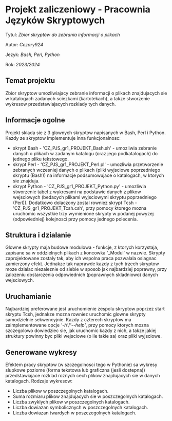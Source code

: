 # Projekt zaliczeniowy - Pracownia Języków Skryptowych

Tytul: _Zbior skryptów do zebrania informacji o plikach_

Autor: _Cezary924_

Jezyk: _Bash, Perl, Python_

Rok: _2023/2024_


## Temat projektu
Zbior skryptow umozliwiajacy zebranie informacji o plikach znajdujacych sie 
w katalogach zadanych sciezkami (kartotekach), a takze stworzenie wykresow 
przedstawiajacych rozklady tych danych.


## Informacje ogolne
Projekt sklada sie z 3 glownych skryptow napisanych w Bash, Perl i Python. 
Kazdy ze skryptow implementuje inna funkcjonalnosc:
- skrypt Bash - 'CZ_PJS_gr1_PROJEKT_Bash.sh' - umozliwia zebranie danych 
o plikach w zadanym katalogu (oraz jego podkatalogach) do jednego pliku 
tekstowego.
- skrypt Perl - 'CZ_PJS_gr1_PROJEKT_Perl.pl' - umozliwia przetworzenie 
zebranych wczesniej danych o plikach (pliki wyjsciowe poprzedniego skryptu 
(Bash)) na informacje podsumowujace o katalogach, w ktorych sie znajduja.
- skrypt Python - 'CZ_PJS_gr1_PROJEKT_Python.py' - umozliwia stworzenie tabel 
z wykresami na podstawie danych z plikow wejsciowych (bedacych plikami 
wyjsciowymi skryptu poprzedniego (Perl)).
Dodatkowo dolaczony zostal rowniez skrypt Tcsh - 'CZ_PJS_gr1_PROJEKT_Tcsh.csh',
przy pomocy ktorego mozna uruchomic wszystkie trzy wymienione skrypty 
w podanej powyzej (odpowiedniej) kolejnosci przy pomocy jednego polecenia.


## Struktura i dzialanie
Glowne skrypty maja budowe modulowa - funkcje, z ktorych korzystaja, zapisane 
sa w oddzielnych plikach z koncowka '_Modul' w nazwie. Skrypty zaprojektowane 
zostaly tak, aby ich wspolna praca pozwalala osiagnac zamierzony efekt.
Jednakze tak naprawde kazdy z tych trzech skryptow moze dzialac niezaleznie 
od siebie w sposob jak najbardziej poprawny, przy zalozeniu dostarczenia 
odpowiednich (poprawnych skladniowo) danych wejsciowych.


## Uruchamianie
Najbardziej preferowane jest uruchomienie zespolu skryptow poprzez start 
skryptu Tcsh, jednakze mozna rowniez uruchomic glowne skrypty samodzielnie 
sekwencyjnie. Kazdy z czterech skryptow ma zaimplementowane opcje 
_'-h'_/_'--help'_, przy pomocy ktorych mozna szczegolowo dowiedziec sie, jak 
uruchomic kazdy z nich, a takze jakiej struktury powinny byc pliki wejsciowe
(o ile takie sa) oraz pliki wyjsciowe.


## Generowane wykresy
Efektem pracy skryptow (w szczegolnosci tego w Pythonie) sa wykresy slupkowe 
poziome (forma tekstowa lub graficzna (jesli dostepna)) przedstawiajace 
rozklad roznych cech plikow znajdujacych sie w danych katalogach.
Rodzaje wykresow:
- Liczba plikow w poszczegolnych katalogach.
- Suma rozmiaru plikow znajdujacych sie w poszczegolnych katalogach.
- Liczba zwyklych plikow w poszczegolnych katalogach.
- Liczba dowiazan symbolicznych w poszczegolnych katalogach.
- Liczba dowiazan twardych w poszczegolnych katalogach.
